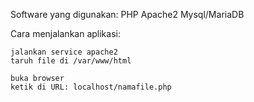 Software yang digunakan:
	PHP
	Apache2
	Mysql/MariaDB

Cara menjalankan aplikasi:

	jalankan service apache2
	taruh file di /var/www/html

	buka browser
	ketik di URL: localhost/namafile.php
